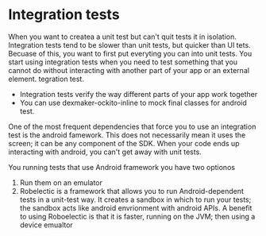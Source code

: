 # Integration tests

When you want to createa a unit test but can't quit tests it in isolation. Integration tests tend to be slower than unit tests, but quicker than UI tets. Becuase of this, you want to first put everyting you can into unit tests. You start using integration tests when you need to test something that you cannot do without interacting with another part of your app or an external element. 
tegration test. 


- Integration tests verify the way different parts of your app work together
- You can use dexmaker-ockito-inline to mock final classes for android test. 


One of the most frequent dependencies that force you to use an integration test is the android famework. This does not necessarily mean it uses the screen; it can be any component of the SDK. When your code ends up interacting with android, you can't get away with unit tests. 

You running tests that use Android framework you have two optionos
1. Run them on an emulator
2. Robelectic is a framework that allows you to run Android-dependent tests in a unit-test way. It creates a sandbox in which to run your tests; the sandbox acts like android envrionment with android APIs. A benefit to using Roboelectic is that it is faster, running on the JVM; then using a device emualtor
